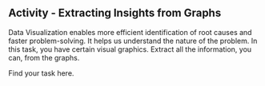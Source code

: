 
## Activity - Extracting Insights from Graphs

Data Visualization enables more efficient identification of root causes and faster problem-solving. It helps us understand the nature of the problem. In this task, you have certain visual graphics. Extract all the information, you can, from the graphs.

Find your task here.

